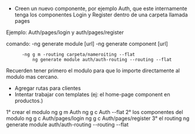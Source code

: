 * Creen un nuevo componente, por ejemplo Auth,
que este internamente tenga los componentes Login y Register dentro de una carpeta llamada pages

Ejemplo: Auth/pages/login y auth/pages/register

comando: 
          -ng generate module [url]
          -ng generate component [url]

          -ng g m -routing carpeta/nameroiting --flat
              ng generate module auth/auth-routing --routing --flat

Recuerden tener primero el modulo para que lo importe directamente al modulo mas cercano.

* Agregar rutas para clientes
* Intentar trabajar con templates (ej: el home-page component en productos.)


1° crear el modulo
    ng g m Auth 
    ng g c Auth --flat
2° los componentes del modulo
    ng g c Auth/pages/login 
    ng g c Auth/pages/register
3° el routing
    ng generate module auth/auth-routing --routing --flat
